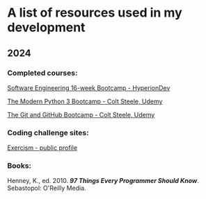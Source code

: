 # A list of resources used in my development #

## **2024** ##
### **Completed courses:** ##

[Software Engineering 16-week Bootcamp - HyperionDev](https://www.hyperiondev.com/portfolio/PC23110010302/)

[The Modern Python 3 Bootcamp - Colt Steele, Udemy](https://www.udemy.com/certificate/UC-28cec667-94de-4faf-b115-24ef7231d743/)

[The Git and GitHub Bootcamp - Colt Steele, Udemy](https://www.udemy.com/certificate/UC-d3eca606-7383-4b04-a70a-02276572109a/)


### **Coding challenge sites:** ###

[Exercism - public profile](https://exercism.org/profiles/Pidgety)

### **Books:** ###

Henney, K., ed. 2010. **_97 Things Every Programmer Should Know_**. Sebastopol: O'Reilly Media.
